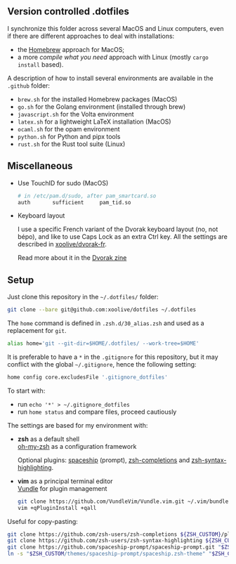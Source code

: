 ## Version controlled .dotfiles

I synchronize this folder across several MacOS and Linux computers, even if there are different approaches to deal with installations:

- the [Homebrew](https://brew.sh) approach for MacOS;
- a more _compile what you need_ approach with Linux (mostly `cargo install` based).

A description of how to install several environments are available in the `.github` folder:

- `brew.sh` for the installed Homebrew packages (MacOS)
- `go.sh` for the Golang environment (installed through brew)
- `javascript.sh` for the Volta environment
- `latex.sh` for a lightweight LaTeX installation (MacOS)
- `ocaml.sh` for the opam environment
- `python.sh` for Python and pipx tools
- `rust.sh` for the Rust tool suite (Linux)

## Miscellaneous

- Use TouchID for sudo (MacOS)

  ```sh
  # in /etc/pam.d/sudo, after pam_smartcard.so
  auth       sufficient     pam_tid.so
  ```

- Keyboard layout

  I use a specific French variant of the Dvorak keyboard layout (no, not bépo), and like to use Caps Lock as an extra Ctrl key. All the settings are described in [xoolive/dvorak-fr](https://github.com/xoolive/dvorak-fr).

  Read more about it in the [Dvorak zine](https://www.dvzine.org/)

## Setup

Just clone this repository in the `~/.dotfiles/` folder:

```zsh
git clone --bare git@github.com:xoolive/dotfiles ~/.dotfiles
```

The `home` command is defined in `.zsh.d/30_alias.zsh` and used as a replacement for `git`.

```zsh
alias home='git --git-dir=$HOME/.dotfiles/ --work-tree=$HOME'
```

It is preferable to have a `*` in the `.gitignore` for this repository, but it may conflict with the global `~/.gitignore`, hence the following setting:

```zsh
home config core.excludesFile '.gitignore_dotfiles'
```

To start with:
- run `echo '*' > ~/.gitignore_dotfiles`
- run `home status` and compare files, proceed cautiously

The settings are based for my environment with:

- **zsh** as a default shell  
  [oh-my-zsh](https://github.com/ohmyzsh/ohmyzsh) as a configuration framework

  Optional plugins: [spaceship](https://github.com/spaceship-prompt/spaceship-prompt) (prompt), [zsh-completions](https://github.com/zsh-users/zsh-completions) and [zsh-syntax-highlighting](https://github.com/zsh-users/zsh-syntax-highlighting).

- **vim** as a principal terminal editor  
  [Vundle](https://github.com/VundleVim/Vundle.vim) for plugin management

  ```zsh
  git clone https://github.com/VundleVim/Vundle.vim.git ~/.vim/bundle/vundle
  vim +qPluginInstall +qall
  ```

Useful for copy-pasting:

```zsh
git clone https://github.com/zsh-users/zsh-completions ${ZSH_CUSTOM}/plugins/zsh-completions
git clone https://github.com/zsh-users/zsh-syntax-highlighting ${ZSH_CUSTOM}/plugins/zsh-syntax-highlighting
git clone https://github.com/spaceship-prompt/spaceship-prompt.git "$ZSH_CUSTOM/themes/spaceship-prompt" --depth=1
ln -s "$ZSH_CUSTOM/themes/spaceship-prompt/spaceship.zsh-theme" "$ZSH_CUSTOM/themes/spaceship.zsh-theme"
```


